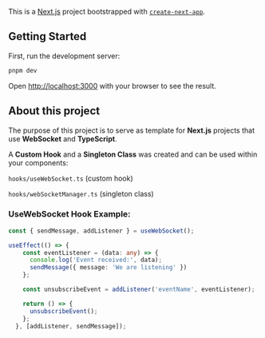 This is a [Next.js](https://nextjs.org/) project bootstrapped with [`create-next-app`](https://github.com/vercel/next.js/tree/canary/packages/create-next-app).

## Getting Started

First, run the development server:

```bash
pnpm dev
```

Open [http://localhost:3000](http://localhost:3000) with your browser to see the result.

## About this project

The purpose of this project is to serve as template for **Next.js** projects that use **WebSocket** and **TypeScript**.

A **Custom Hook** and a **Singleton Class** was created and can be used within your components: 

`hooks/useWebSocket.ts` (custom hook)

`hooks/webSocketManager.ts` (singleton class)

### UseWebSocket Hook Example:

```typescript
const { sendMessage, addListener } = useWebSocket();

useEffect(() => {
    const eventListener = (data: any) => {
      console.log('Event received:', data);
      sendMessage({ message: 'We are listening' })
    };

    const unsubscribeEvent = addListener('eventName', eventListener);

    return () => {
      unsubscribeEvent();
    };
  }, [addListener, sendMessage]);

```